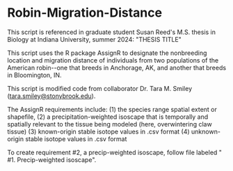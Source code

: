 # Robin-Migration-Distance
This script is referenced in graduate student Susan Reed's M.S. thesis in Biology at Indiana University, summer 2024: "THESIS TITLE"

This script uses the R package AssignR to designate the nonbreeding location and migration distance of individuals from two populations of the American robin--one that breeds in Anchorage, AK, and another that breeds in Bloomington, IN.

This script is modified code from collaborator Dr. Tara M. Smiley (tara.smiley@stonybrook.edu).

The AssignR requirements include:
(1) the species range spatial extent or shapefile, 
(2) a precipitation-weighted isoscape that is temporally and spatially relevant to the tissue being modeled (here, overwintering claw tissue)
(3) known-origin stable isotope values in .csv format
(4) unknown-origin stable isotope values in .csv format


To create requirement #2, a precip-weighted isoscape, follow file labeled " #1. Precip-weighted isoscape".
